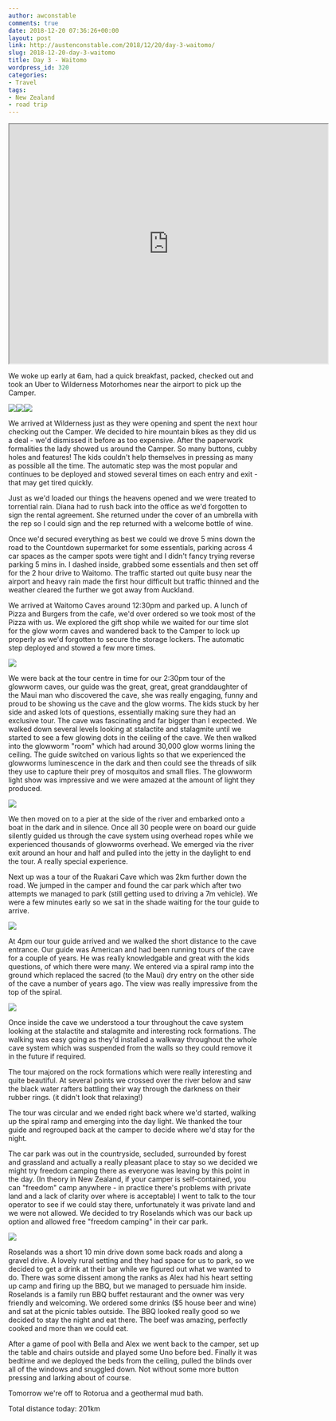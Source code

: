 ```yaml
---
author: awconstable
comments: true
date: 2018-12-20 07:36:26+00:00
layout: post
link: http://austenconstable.com/2018/12/20/day-3-waitomo/
slug: 2018-12-20-day-3-waitomo
title: Day 3 - Waitomo
wordpress_id: 320
categories:
- Travel
tags:
- New Zealand
- road trip
---
```


<iframe src="https://www.google.com/maps/d/embed?mid=1XOwIFQtCo3NWxV3vqJk1HMcVM59z4zZG&w=640&h=480" width="640" height="480"></iframe>

We woke up early at 6am, had a quick breakfast, packed, checked out and took an Uber to Wilderness Motorhomes near the airport to pick up the Camper.

![](../../../images/2018/12/558e2e01-183b-449e-b726-a8d87a00c6c6-2.jpg)![](../../../images/2018/12/5f8e1c46-052c-450c-8fb3-a66c00b63b37-2.jpg)![](../../../images/2018/12/46aeea77-6646-4e61-a9f6-75c96cdda135-2.jpg)

We arrived at Wilderness just as they were opening and spent the next hour checking out the Camper. We decided to hire mountain bikes as they did us a deal - we'd dismissed it before as too expensive. After the paperwork formalities the lady showed us around the Camper. So many buttons, cubby holes and features! The kids couldn't help themselves in pressing as many as possible all the time. The automatic step was the most popular and continues to be deployed and stowed several times on each entry and exit - that may get tired quickly.

Just as we'd loaded our things the heavens opened and we were treated to torrential rain. Diana had to rush back into the office as we'd forgotten to sign the rental agreement. She returned under the cover of an umbrella with the rep so I could sign and the rep returned with a welcome bottle of wine.

Once we'd secured everything as best we could we drove 5 mins down the road to the Countdown supermarket for some essentials, parking across 4 car spaces as the camper spots were tight and I didn't fancy trying reverse parking 5 mins in. I dashed inside, grabbed some essentials and then set off for the 2 hour drive to Waitomo. The traffic started out quite busy near the airport and heavy rain made the first hour difficult but traffic thinned and the weather cleared the further we got away from Auckland.

We arrived at Waitomo Caves around 12:30pm and parked up. A lunch of Pizza and Burgers from the cafe, we'd over ordered so we took most of the Pizza with us. We explored the gift shop while we waited for our time slot for the glow worm caves and wandered back to the Camper to lock up properly as we'd forgotten to secure the storage lockers. The automatic step deployed and stowed a few more times.

![](../../../images/2018/12/img_9815-1.jpg)

We were back at the tour centre in time for our 2:30pm tour of the glowworm caves, our guide was the great, great, great granddaughter of the Maui man who discovered the cave, she was really engaging, funny and proud to be showing us the cave and the glow worms. The kids stuck by her side and asked lots of questions, essentially making sure they had an exclusive tour. The cave was fascinating and far bigger than I expected. We walked down several levels looking at stalactite and stalagmite until we started to see a few glowing dots in the ceiling of the cave. We then walked into the glowworm "room" which had around 30,000 glow worms lining the ceiling. The guide switched on various lights so that we experienced the glowworms luminescence in the dark and then could see the threads of silk they use to capture their prey of mosquitos and small flies. The glowworm light show was impressive and we were amazed at the amount of light they produced.

![](../../../images/2018/12/img_2281-1.jpg)

We then moved on to a pier at the side of the river and embarked onto a boat in the dark and in silence. Once all 30 people were on board our guide silently guided us through the cave system using overhead ropes while we experienced thousands of glowworms overhead. We emerged via the river exit around an hour and half and pulled into the jetty in the daylight to end the tour. A really special experience.

Next up was a tour of the Ruakari Cave which was 2km further down the road. We jumped in the camper and found the car park which after two attempts we managed to park (still getting used to driving a 7m vehicle). We were a few minutes early so we sat in the shade waiting for the tour guide to arrive.

![](../../../images/2018/12/img_2293-1.jpg)

At 4pm our tour guide arrived and we walked the short distance to the cave entrance. Our guide was American and had been running tours of the cave for a couple of years. He was really knowledgable and great with the kids questions, of which there were many. We entered via a spiral ramp into the ground which replaced the sacred (to the Maui) dry entry on the other side of the cave a number of years ago. The view was really impressive from the top of the spiral.

![](../../../images/2018/12/img_2303-2.jpg)

Once inside the cave we understood a tour throughout the cave system looking at the stalactite and stalagmite and interesting rock formations. The walking was easy going as they'd installed a walkway throughout the whole cave system which was suspended from the walls so they could remove it in the future if required.

The tour majored on the rock formations which were really interesting and quite beautiful. At several points we crossed over the river below and saw the black water rafters battling their way through the darkness on their rubber rings. (it didn't look that relaxing!)

The tour was circular and we ended right back where we'd started, walking up the spiral ramp and emerging into the day light. We thanked the tour guide and regrouped back at the camper to decide where we'd stay for the night.

The car park was out in the countryside, secluded, surrounded by forest and grassland and actually a really pleasant place to stay so we decided we might try freedom camping there as everyone was leaving by this point in the day. (In theory in New Zealand, if your camper is self-contained, you can "freedom" camp anywhere - in practice there's problems with private land and a lack of clarity over where is acceptable) I went to talk to the tour operator to see if we could stay there, unfortunately it was private land and we were not allowed. We decided to try Roselands which was our back up option and allowed free "freedom camping" in their car park.

![](../../../images/2018/12/img_2308-1.jpg)

Roselands was a short 10 min drive down some back roads and along a gravel drive. A lovely rural setting and they had space for us to park, so we decided to get a drink at their bar while we figured out what we wanted to do. There was some dissent among the ranks as Alex had his heart setting up camp and firing up the BBQ, but we managed to persuade him inside. Roselands is a family run BBQ buffet restaurant and the owner was very friendly and welcoming. We ordered some drinks ($5 house beer and wine) and sat at the picnic tables outside. The BBQ looked really good so we decided to stay the night and eat there. The beef was amazing, perfectly cooked and more than we could eat.

After a game of pool with Bella and Alex we went back to the camper, set up the table and chairs outside and played some Uno before bed. Finally it was bedtime and we deployed the beds from the ceiling, pulled the blinds over all of the windows and snuggled down. Not without some more button pressing and larking about of course.

Tomorrow we're off to Rotorua and a geothermal mud bath.

Total distance today: 201km
